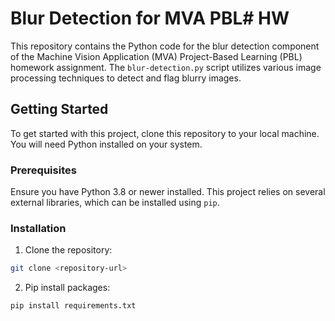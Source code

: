 # Blur Detection for MVA PBL# HW

This repository contains the Python code for the blur detection component of the Machine Vision Application (MVA) Project-Based Learning (PBL) homework assignment. The `blur-detection.py` script utilizes various image processing techniques to detect and flag blurry images.

## Getting Started

To get started with this project, clone this repository to your local machine. You will need Python installed on your system.

### Prerequisites

Ensure you have Python 3.8 or newer installed. This project relies on several external libraries, which can be installed using `pip`.

### Installation

1. Clone the repository:
```bash
git clone <repository-url>
```
2. Pip install packages:
```bash
pip install requirements.txt
```
